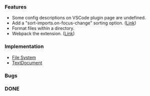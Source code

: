 <!-- markdownlint-disable first-line-h1 -->

### Features

- Some config descriptions on VSCode plugin page are undefined.
- Add a "sort-imports.on-focus-change" sorting option. ([Link](https://github.com/amatiasq/vsc-sort-imports/issues/30))
- Format files within a directory.
- Webpack the extension. ([Link](https://github.com/znikola/vscode-es6-typescript-import-sorter/issues/52))

### Implementation

- [File System](https://code.visualstudio.com/api/references/vscode-api#FileSystem)
- [TextDocument](https://code.visualstudio.com/api/references/vscode-api#TextDocument)

### Bugs

### DONE
